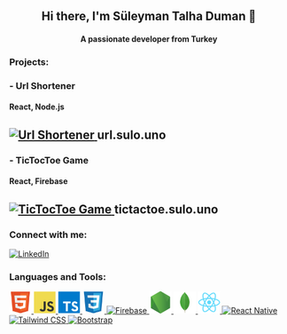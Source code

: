 <h2 align="center">Hi there, I'm Süleyman Talha Duman 👋</h2>
<h4 align="center">A passionate developer from Turkey</h4>

<h3 align="left">Projects:</h3>

<p align="left">
   <h3 align="left">- Url Shortener</h3>
   <h4 align="left">React, Node.js</h4>
   <h2 align="left">
   <a href="https://url.sulo.uno/" target="_blank" rel="noreferrer"> 
     <img src="https://starkbilisim.com/wp-content/uploads/2023/12/favicon.png" alt="Url Shortener" width="30" height="30"/> 
   </a> url.sulo.uno
   </h2>
  
   <h3 align="left">- TicTocToe Game</h3>
   <h4 align="left">React, Firebase</h4>
   <h2 align="left">
   <a href="https://tictactoe.sulo.uno/" target="_blank" rel="noreferrer"> 
     <img src="https://starkbilisim.com/wp-content/uploads/2023/12/favicon.png" alt="TicTocToe Game" width="30" height="30"/> 
   </a> tictactoe.sulo.uno
   </h2>
</p>

<h3 align="left">Connect with me:</h3>
<p align="left">
  <a href="https://www.linkedin.com/in/suleymantalhaduman" target="_blank" rel="noreferrer"> 
    <img src="https://www.svgrepo.com/show/299433/linkedin.svg" alt="LinkedIn" width="40" height="40"/> 
  </a> 
</p>

<h3 align="left">Languages and Tools:</h3>
<p align="left">
  <a href="https://www.w3.org/html/" target="_blank" rel="noreferrer"> 
    <img src="https://raw.githubusercontent.com/devicons/devicon/master/icons/html5/html5-original.svg" alt="HTML5" width="40" height="40"/> 
  </a> 
  <a href="https://developer.mozilla.org/en-US/docs/Web/JavaScript" target="_blank" rel="noreferrer"> 
    <img src="https://raw.githubusercontent.com/devicons/devicon/master/icons/javascript/javascript-original.svg" alt="JavaScript" width="40" height="40"/> 
  </a>
  <a href="https://www.typescriptlang.org/" target="_blank" rel="noreferrer"> 
    <img src="https://raw.githubusercontent.com/devicons/devicon/master/icons/typescript/typescript-original.svg" alt="TypeScript" width="40" height="40"/> 
  </a> 
  <a href="https://www.w3schools.com/css/" target="_blank" rel="noreferrer"> 
    <img src="https://raw.githubusercontent.com/devicons/devicon/master/icons/css3/css3-original.svg" alt="CSS3" width="40" height="40"/> 
  </a> 
  <a href="https://firebase.google.com/" target="_blank" rel="noreferrer"> 
    <img src="https://www.vectorlogo.zone/logos/firebase/firebase-icon.svg" alt="Firebase" width="40" height="40"/> 
  </a> 
  <a href="https://nodejs.org" target="_blank" rel="noreferrer"> 
    <img src="https://raw.githubusercontent.com/devicons/devicon/master/icons/nodejs/nodejs-original.svg" alt="Node.js" width="40" height="40"/> 
  </a> 
  <a href="https://www.mongodb.com/" target="_blank" rel="noreferrer"> 
    <img src="https://raw.githubusercontent.com/devicons/devicon/master/icons/mongodb/mongodb-original.svg" alt="MongoDB" width="40" height="40"/> 
  </a> 
  <a href="https://reactjs.org/" target="_blank" rel="noreferrer"> 
    <img src="https://raw.githubusercontent.com/devicons/devicon/master/icons/react/react-original.svg" alt="React" width="40" height="40"/> 
  </a> 
  <a href="https://reactnative.dev/" target="_blank" rel="noreferrer"> 
    <img src="https://reactnative.dev/img/header_logo.svg" alt="React Native" width="40" height="40"/> 
  </a> 
  <a href="https://tailwindcss.com/" target="_blank" rel="noreferrer"> 
    <img src="https://www.vectorlogo.zone/logos/tailwindcss/tailwindcss-icon.svg" alt="Tailwind CSS" width="40" height="40"/> 
  </a> 
  <a href="https://getbootstrap.com/" target="_blank" rel="noreferrer"> 
    <img src="https://www.svgrepo.com/show/353498/bootstrap.svg" alt="Bootstrap" width="40" height="40"/> 
  </a> 
</p>
